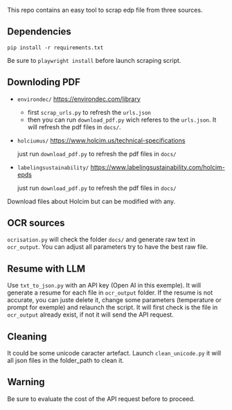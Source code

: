 This repo contains an easy tool to scrap edp file from three sources.

## Dependencies

`pip install -r requirements.txt`

Be sure to `playwright install` before launch scraping script.

## Downloding PDF

- `environdec/` https://environdec.com/library

    - first `scrap_urls.py` to refresh the `urls.json`
    - then you can run `download_pdf.py` wich referes to the `urls.json`. It will refresh the pdf files in `docs/`.

- `holciumus/` https://www.holcim.us/technical-specifications

    just run `download_pdf.py` to refresh the pdf files in `docs/`

- `labelingsustainability/` https://www.labelingsustainability.com/holcim-epds

    just run `download_pdf.py` to refresh the pdf files in `docs/`

Download files about Holcim but can be modified with any.

## OCR sources

`ocrisation.py` will check the folder `docs/` and generate raw text in `ocr_output`. You can adjust all parameters try to have the best raw file.

## Resume with LLM

Use `txt_to_json.py` with an API key (Open AI in this exemple). It will generate a resume for each file in `ocr_output` folder. If the resume is not accurate, you can juste delete it, change some parameters (temperature or prompt for exemple) and relaunch the script. It will first check is the file in `ocr_output` already exist, if not it will send the API request.

## Cleaning

It could be some unicode caracter artefact. Launch `clean_unicode.py` it will all json files in the folder_path to clean it. 

## Warning

Be sure to evaluate the cost of the API request before to proceed.